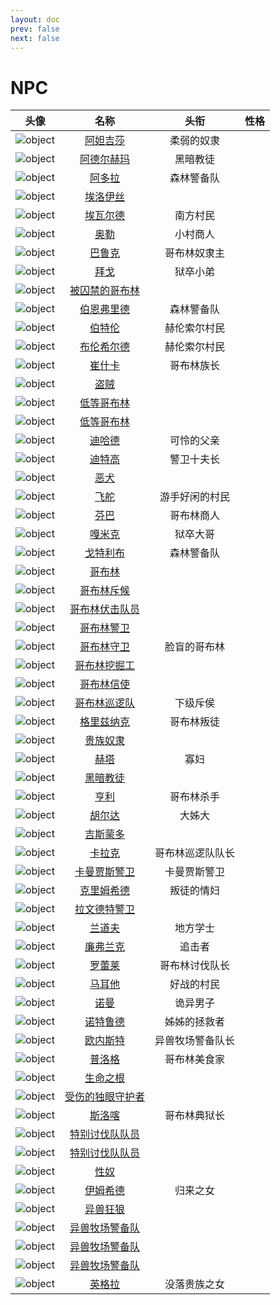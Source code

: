 ```yaml
---
layout: doc
prev: false
next: false
---
```


# NPC

| 头像 | 名称 | 头衔 | 性格 |
| :-: | :-: | :-: | :-- |
| ![object](/img/item/object.webp) | [阿妲吉莎](goblin-slave-sweetie) | 柔弱的奴隶 |  |
| ![object](/img/item/object.webp) | [阿德尔赫玛](south-cultist) | 黑暗教徒 |  |
| ![object](/img/item/object.webp) | [阿多拉](forest-guard-a) | 森林警备队 |  |
| ![object](/img/item/object.webp) | [埃洛伊丝](goblin-slave-noble) |  |
| ![object](/img/item/object.webp) | [埃瓦尔德](villager-south-normal) | 南方村民 |  |
| ![object](/img/item/object.webp) | [奥勒](south-merchant) | 小村商人 |  |
| ![object](/img/item/object.webp) | [巴鲁克](goblin-slave-master) | 哥布林奴隶主 |  |
| ![object](/img/item/object.webp) | [拜戈](goblin-keeper-b) | 狱卒小弟 |  |
| ![object](/img/item/object.webp) | [被囚禁的哥布林](goblin-basement) |  |
| ![object](/img/item/object.webp) | [伯恩弗里德](forest-guard-c) | 森林警备队 |  |
| ![object](/img/item/object.webp) | [伯特伦](villager-south-stupid) | 赫伦索尔村民 |  |
| ![object](/img/item/object.webp) | [布伦希尔德](villager-south-girl) | 赫伦索尔村民 |  |
| ![object](/img/item/object.webp) | [崔什卡](goblin-raja) | 哥布林族长 |  |
| ![object](/img/item/object.webp) | [盗贼](common-bandit) |  |
| ![object](/img/item/object.webp) | [低等哥布林](goblin-grunt) |  |
| ![object](/img/item/object.webp) | [低等哥布林](goblin-grunt-forest) |  |
| ![object](/img/item/object.webp) | [迪哈德](south-poor-father) | 可怜的父亲 |  |
| ![object](/img/item/object.webp) | [迪特高](forest-guard-decurion) | 警卫十夫长 |  |
| ![object](/img/item/object.webp) | [恶犬](mad-dog) |  |
| ![object](/img/item/object.webp) | [飞舵](villager-south-thief) | 游手好闲的村民 |  |
| ![object](/img/item/object.webp) | [芬巴](goblin-trader) | 哥布林商人 |  |
| ![object](/img/item/object.webp) | [嘎米克](goblin-keeper-a) | 狱卒大哥 |  |
| ![object](/img/item/object.webp) | [戈特利布](forest-guard-b) | 森林警备队 |  |
| ![object](/img/item/object.webp) | [哥布林](common-goblin) |  |
| ![object](/img/item/object.webp) | [哥布林斥候](goblin-scout) |  |
| ![object](/img/item/object.webp) | [哥布林伏击队员](goblin-ambusher) |  |
| ![object](/img/item/object.webp) | [哥布林警卫](goblin-guard) |  |
| ![object](/img/item/object.webp) | [哥布林守卫](goblin-guard-stupid) | 脸盲的哥布林 |  |
| ![object](/img/item/object.webp) | [哥布林挖掘工](goblin-digger) |  |
| ![object](/img/item/object.webp) | [哥布林信使](goblin-messenger) |  |
| ![object](/img/item/object.webp) | [哥布林巡逻队](patrol-goblin) | 下级斥侯 |  |
| ![object](/img/item/object.webp) | [格里兹纳克](goblin-traitor) | 哥布林叛徒 |  |
| ![object](/img/item/object.webp) | [贵族奴隶](goblin-slave-noble-des) |  |
| ![object](/img/item/object.webp) | [赫塔](widow) | 寡妇 |  |
| ![object](/img/item/object.webp) | [黑暗教徒](common-cultist) |  |
| ![object](/img/item/object.webp) | [亨利](forest-adventurer) | 哥布林杀手 |  |
| ![object](/img/item/object.webp) | [胡尔达](south-female-decurion) | 大姊大 |  |
| ![object](/img/item/object.webp) | [吉斯蒙多](frontline-lord) |  |
| ![object](/img/item/object.webp) | [卡拉克](patrol-goblin-leader) | 哥布林巡逻队队长 |  |
| ![object](/img/item/object.webp) | [卡曼贾斯警卫](south-guard) | 卡曼贾斯警卫 |  |
| ![object](/img/item/object.webp) | [克里姆希德](goblin-traitors-slut) | 叛徒的情妇 |  |
| ![object](/img/item/object.webp) | [拉文德特警卫](front-village-guard) |  |
| ![object](/img/item/object.webp) | [兰道夫](villager-south-weak) | 地方学士 |  |
| ![object](/img/item/object.webp) | [廉弗兰克](front-village-hunter) | 追击者 |  |
| ![object](/img/item/object.webp) | [罗蕾莱](red-hair-decurion) | 哥布林讨伐队长 |  |
| ![object](/img/item/object.webp) | [马耳他](villager-south-strong) | 好战的村民 |  |
| ![object](/img/item/object.webp) | [诺曼](villager-south-bastard) | 诡异男子 |  |
| ![object](/img/item/object.webp) | [诺特鲁德](revenge-girl) | 姊姊的拯救者 |  |
| ![object](/img/item/object.webp) | [欧内斯特](south-ranch-decurion) | 异兽牧场警备队长 |  |
| ![object](/img/item/object.webp) | [普洛格](goblin-cook) | 哥布林美食家 |  |
| ![object](/img/item/object.webp) | [生命之根](boneless-mini) |  |
| ![object](/img/item/object.webp) | [受伤的独眼守护者](eye-boss-weak) |  |
| ![object](/img/item/object.webp) | [斯洛喀](goblin-warden) | 哥布林典狱长 |  |
| ![object](/img/item/object.webp) | [特别讨伐队队员](south-assault-team-a) |  |
| ![object](/img/item/object.webp) | [特别讨伐队队员](south-assault-team-b) |  |
| ![object](/img/item/object.webp) | [性奴](goblin-slave-girl) |  |
| ![object](/img/item/object.webp) | [伊姆希德](south-poor-daughter) | 归来之女 |  |
| ![object](/img/item/object.webp) | [异兽狂狼](arcane-wolf) |  |
| ![object](/img/item/object.webp) | [异兽牧场警备队](south-ranch-guard-a) |  |
| ![object](/img/item/object.webp) | [异兽牧场警备队](south-ranch-guard-b) |  |
| ![object](/img/item/object.webp) | [异兽牧场警备队](south-ranch-guard-c) |  |
| ![object](/img/item/object.webp) | [英格拉](villager-south-female) | 没落贵族之女 |  |
